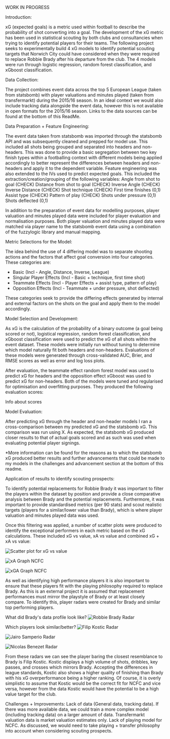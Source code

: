 WORK IN PROGRESS

Introduction:

xG (expected goals) is a metric used within football to describe the probability of shot converting into a goal. The development of the xG metric has been used in statistical scouting by both clubs and consultancies when trying to identify potential players for their teams. The following project seeks to experimentally build 4 xG models to identify potential scouting targets that Norwich City could have considered when they were required to replace Robbie Brady after his departure from the club. The 4 models were run through logistic regression, random forest classification, and xGboost classification.

Data Collection:

The project combines event data across the top 5 European League (taken from statsbomb) with player valuations and minutes played (taken from transfermarkt) during the 2015/16 season. In an ideal context we would also include tracking data alongside the event data, however this is not available in open formats for the 2015/16 season. Links to the data sources can be found at the bottom of this ReadMe.

Data Preparation + Feature Engineering:

The event data taken from statsbomb was imported through the statsbomb API and was subsequently cleaned and prepped for model use. This included all shots being grouped and separated into headers and non-headers. This was done to provide a basic segregation between two key finish types within a footballing context with different models being applied accordingly to better represent the differences between headers and non-headers and apply it to the dependent variable. Feature engineering was also extended to the IVs used to predict expected goals. This included the extraction/creation/grouping of the following variables:
Angle from shot to goal (CHECK)
Distance from shot to goal (CHECK)
Inverse Angle (CHECK)
Inverse Distance (CHECK)
Shot technique (CHECK)
First time finishes (0,1)
Assist type (CHECK)
Pattern of play (CHECK)
Shots under pressure (0,1)
Shots deflected (0,1)

In addition to the preparation of event data for modelling purposes, player valuation and minutes played data were included for player evaluation and normalisation purposes. Both player valuation and minutes played data were matched via player name to the statsbomb event data using a combination of the fuzzylogic library and manual mapping.

Metric Selections for the Model:

The idea behind the use of 4 differing model was to separate shooting actions and the factors that affect goal conversion into four categories. These categories are:
- Basic (Incl - Angle, Distance, Inverse, League)
- Singular Player Effects (Incl - Basic + technique, first time shot)
- Teammate Effects (Incl - Player Effects + assist type, pattern of play)
- Opposition Effects (Incl - Teammate + under pressure, shot deflected)

These categories seek to provide the differing effects generated by internal and external factors on the shots on the goal and apply them to the model accordingly.

Model Selection and Development:

As xG is the calculation of the probability of a binary outcome (a goal being scored or not), logistical regression, random forest classification, and xGboost classification were used to predict the xG of all shots within the event dataset. These models were initially run without tuning to determine which model naturally fit both headers and non-headers. Evaluations of these models were generated through cross-validated AUC, Brier, and RMSE scores as well as error and log loss plots.

After evaluation, the teammate effect random forest model was used to predict xG for headers and the opposition effect xGboost was used to predict xG for non-headers. Both of the models were tuned and regularised for optimisation and overfitting purposes. They produced the following evaluation scores:


Info about scores

Model Evaluation:


After predicting xG through the header and non-header models I ran a cross-comparison between my predicted xG and the statsbomb xG. This comparison was run using X. As expected, the statsbomb xG produced closer results to that of actual goals scored and as such was used when evaluating potential player signings. 

*More information can be found for the reasons as to which the statsbomb xG produced better results and further advancements that could be made to my models in the challenges and advancement section at the bottom of this readme.


Application of results to identify scouting prospects:

To identify potential replacements for Robbie Brady it was important to filter the players within the dataset by position and provide a close comparative analysis between Brady and the potential replacements. Furthermore, it was important to provide standardised metrics (per 90 stats) and scout realistic targets (players for a similar/lower value than Brady), which is where player valuation and minutes played data was used.

Once this filtering was applied, a number of scatter plots were produced to identify the exceptional performers in each metric based on the xG calculations. These included xG vs value, xA vs value and combined xG + xA vs value:

![Scatter plot for xG vs value](https://github.com/Jmann777/NCFC-Scouting-Project/assets/87671742/7e8e07f4-82c2-43f9-a16b-fa52286a75f2)

![xA Graph NCFC](https://github.com/Jmann777/NCFC-Scouting-Project/assets/87671742/267afb49-0073-4424-8d32-f4562af098c2)

![xGA Graph NCFC](https://github.com/Jmann777/NCFC-Scouting-Project/assets/87671742/55dc02b7-f15c-4bc4-b18c-8bcf1860ffc2)

As well as identifying high performance players it is also important to ensure that these players fit with the playing philosophy required to replace Brady. As this is an external project it is assumed that replacement performances must mirror the playstyle of Brady or at least closely compare. To identify this, player radars were created for Brady and similar top performing players. 


What did Brady's data profile look like?
![Robbie Brady Radar](https://github.com/Jmann777/NCFC-Scouting-Project/assets/87671742/30b804c7-32a1-4094-91d4-9e11f7227292)


Which players look similar/better?
![Filip Kostic Radar](https://github.com/Jmann777/NCFC-Scouting-Project/assets/87671742/9721d8e1-55ff-41ec-bf1e-9bda3f764a97)

![Jairo Samperio Radar](https://github.com/Jmann777/NCFC-Scouting-Project/assets/87671742/f66a3cc7-4ca3-4800-8ffe-a2f583d469de)

![Nicolas Benezet Radar](https://github.com/Jmann777/NCFC-Scouting-Project/assets/87671742/52f6f6bf-96ee-4d1f-8394-fef6187ded08)

From these radars we can see the player baring the closest resemblance to Brady is Filip Kostic. Kostic displays a high volume of shots, dribbles, key passes, and crosses which mirrors Brady. Accepting the differences in league standards, Kostic also shows a higher quality of finishing than Brady with his xG overperformance being a higher ranking. Of course, it is overly simplistic to assume that Kostic would be the correct fit for NCFC and vice versa, however from the data Kostic would have the potential to be a high value target for the club. 

Challenges + Improvements:
Lack of data (General data, tracking data). If there was more available data, we could train a more complex model (including tracking data) on a larger amount of data. 
Transfermarkt valuation data is market valuation estimates only. 
Lack of playing model for NCFC. As discussed, we would need to take playing + transfer philosophy into account when considering scouting prospects.


